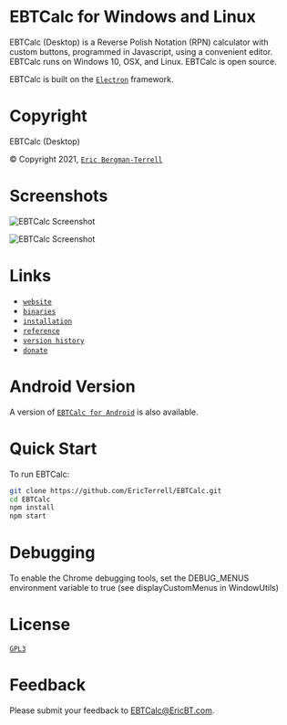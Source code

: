 # EBTCalc for Windows and Linux

EBTCalc (Desktop) is a Reverse Polish Notation (RPN) calculator with custom buttons, programmed in Javascript, using a convenient editor. EBTCalc runs on Windows 10, OSX, and Linux. EBTCalc is open source.

EBTCalc is built on the [`Electron`](https://github.com/electron/electron) framework.

# Copyright

EBTCalc (Desktop)

&#169; Copyright 2021, [`Eric Bergman-Terrell`](https://www.ericbt.com)

# Screenshots

![`EBTCalc Screenshot`](https://www.ericbt.com/uploaded_images/ebtcalc_github.png "EBTCalc Screenshot, Main Window")

![`EBTCalc Screenshot`](https://www.ericbt.com/uploaded_images/ebtcalc_github_2.png "EBTCalc Screenshot, Edit Window")

# Links

* [`website`](https://www.ericbt.com/ebtcalc_electron)
* [`binaries`](https://www.ericbt.com/ebtcalc_electron/download)
* [`installation`](https://www.ericbt.com/ebtcalc_electron/installation)
* [`reference`](https://www.ericbt.com/ebtcalc_electron/reference)
* [`version history`](https://www.ericbt.com/ebtcalc_electron/versionhistory)
* [`donate`](https://www.ericbt.com/ebtcalc_electron/donate)

# Android Version

A version of [`EBTCalc for Android`](https://www.ericbt.com/ebtcalc) is also available.

# Quick Start

To run EBTCalc:

```sh
git clone https://github.com/EricTerrell/EBTCalc.git
cd EBTCalc
npm install
npm start
```

# Debugging

To enable the Chrome debugging tools, set the DEBUG_MENUS environment variable to true (see displayCustomMenus in WindowUtils)

# License

[`GPL3`](https://www.gnu.org/licenses/gpl-3.0.en.html)

# Feedback

Please submit your feedback to EBTCalc@EricBT.com.
